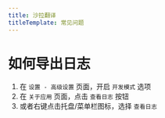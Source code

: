 ```yaml
---
title: 沙拉翻译
titleTemplate: 常见问题
---
```


# 如何导出日志

1. 在 `设置 - 高级设置` 页面，开启 `开发模式` 选项
2. 在 `关于应用` 页面，点击 `查看日志` 按钮
3. 或者右键点击托盘/菜单栏图标，选择 `查看日志`
